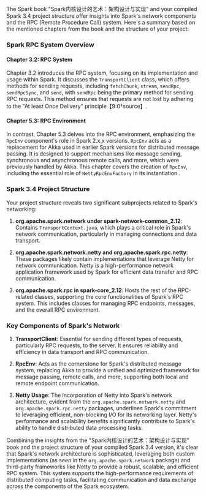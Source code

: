 The Spark book "Spark内核设计的艺术：架构设计与实现" and your compiled Spark 3.4 project structure offer insights into Spark's network components and the RPC (Remote Procedure Call) system. Here's a summary based on the mentioned chapters from the book and the structure of your project:

### Spark RPC System Overview

#### Chapter 3.2: RPC System

Chapter 3.2 introduces the RPC system, focusing on its implementation and usage within Spark. It discusses the `TransportClient` class, which offers methods for sending requests, including `fetchChunk`, `stream`, `sendRpc`, `sendRpcSync`, and `send`, with `sendRpc` being the primary method for sending RPC requests. This method ensures that requests are not lost by adhering to the "At least Once Delivery" principle【9:0†source】.

#### Chapter 5.3: RPC Environment

In contrast, Chapter 5.3 delves into the RPC environment, emphasizing the `RpcEnv` component's role in Spark 2.x.x versions. `RpcEnv` acts as a replacement for Akka used in earlier Spark versions for distributed message passing. It is designed to support mechanisms like message sending, synchronous and asynchronous remote calls, and more, which were previously handled by Akka. This chapter covers the creation of `RpcEnv`, including the essential role of `NettyRpcEnvFactory` in its instantiation .

### Spark 3.4 Project Structure

Your project structure reveals two significant subprojects related to Spark's networking:

1. **org.apache.spark.network under spark-network-common_2.12**: Contains `TransportContext.java`, which plays a critical role in Spark's network communication, particularly in managing connections and data transport.

2. **org.apache.spark.network.netty and org.apache.spark.rpc.netty**: These packages likely contain implementations that leverage Netty for network communication. Netty is a high-performance network application framework used by Spark for efficient data transfer and RPC communication.

3. **org.apache.spark.rpc in spark-core_2.12**: Hosts the rest of the RPC-related classes, supporting the core functionalities of Spark's RPC system. This includes classes for managing RPC endpoints, messages, and the overall RPC environment.

### Key Components of Spark's Network

1. **TransportClient**: Essential for sending different types of requests, particularly RPC requests, to the server. It ensures reliability and efficiency in data transport and RPC communication.

2. **RpcEnv**: Acts as the cornerstone for Spark's distributed message system, replacing Akka to provide a unified and optimized framework for message passing, remote calls, and more, supporting both local and remote endpoint communication.

3. **Netty Usage**: The incorporation of Netty into Spark's network architecture, evident from the `org.apache.spark.network.netty` and `org.apache.spark.rpc.netty` packages, underlines Spark's commitment to leveraging efficient, non-blocking I/O for its networking layer. Netty's performance and scalability benefits significantly contribute to Spark's ability to handle distributed data processing tasks.

Combining the insights from the "Spark内核设计的艺术：架构设计与实现" book and the project structure of your compiled Spark 3.4 version, it's clear that Spark's network architecture is sophisticated, leveraging both custom implementations (as seen in the `org.apache.spark.network` package) and third-party frameworks like Netty to provide a robust, scalable, and efficient RPC system. This system supports the high-performance requirements of distributed computing tasks, facilitating communication and data exchange across the components of the Spark ecosystem.
